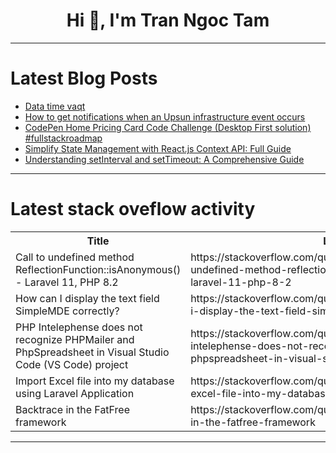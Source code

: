 <h1 align="center">Hi 👋, I'm Tran Ngoc Tam</h1>

---

# Latest Blog Posts 
<!-- BLOG-POST-LIST:START -->
- [Data time vaqt](https://dev.to/jurabek777/data-time-vaqt-3lp6)
- [How to get notifications when an Upsun infrastructure event occurs](https://dev.to/upsun/how-to-get-notifications-when-an-upsun-infrastructure-event-occurs-2257)
- [CodePen Home Pricing Card Code Challenge &lpar;Desktop First solution&rpar; #fullstackroadmap](https://dev.to/ddatuhung/codepen-home-pricing-card-code-challenge-desktop-first-solution-fullstackroadmap-3e36)
- [Simplify State Management with React.js Context API: Full Guide](https://dev.to/codebucks/simplify-state-management-with-reactjs-context-api-full-guide-20pf)
- [Understanding setInterval and setTimeout: A Comprehensive Guide](https://dev.to/imparth/understanding-setinterval-and-settimeout-a-comprehensive-guide-9jb)
<!-- BLOG-POST-LIST:END -->

---

# Latest stack oveflow activity
<table>
  <tr><th>Title</th><th>Link</th></tr>
  <!-- STACKOVERFLOW:START --><tr><td>Call to undefined method ReflectionFunction::isAnonymous&lpar;&rpar; - Laravel 11, PHP 8.2</td><td>https://stackoverflow.com/questions/78816495/call-to-undefined-method-reflectionfunctionisanonymous-laravel-11-php-8-2</td></tr><tr><td>How can I display the text field SimpleMDE correctly?</td><td>https://stackoverflow.com/questions/78816402/how-can-i-display-the-text-field-simplemde-correctly</td></tr><tr><td>PHP Intelephense does not recognize PHPMailer and PhpSpreadsheet in Visual Studio Code &lpar;VS Code&rpar; project</td><td>https://stackoverflow.com/questions/78816114/php-intelephense-does-not-recognize-phpmailer-and-phpspreadsheet-in-visual-studi</td></tr><tr><td>Import Excel file into my database using Laravel Application</td><td>https://stackoverflow.com/questions/78815988/import-excel-file-into-my-database-using-laravel-application</td></tr><tr><td>Backtrace in the FatFree framework</td><td>https://stackoverflow.com/questions/78815917/backtrace-in-the-fatfree-framework</td></tr><!-- STACKOVERFLOW:END -->
</table>

---


